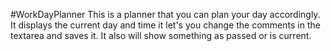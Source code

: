 #WorkDayPlanner
This is a planner that you can plan your day accordingly. It displays the current day and time it let's you change the comments in the textarea and saves it. It also will show something as passed or is current.
